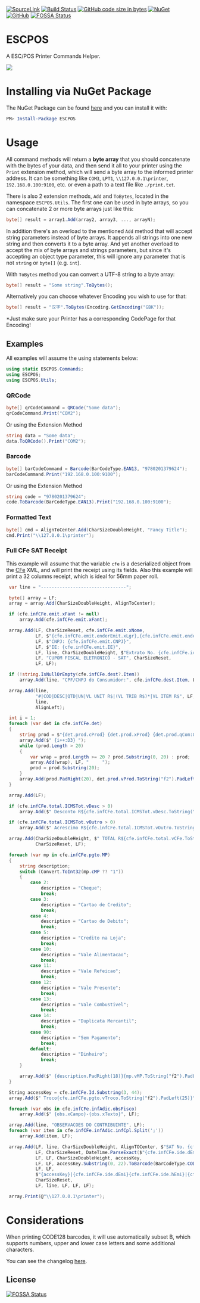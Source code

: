 [![SourceLink](https://img.shields.io/badge/SourceLink-enabled-brightgreen)](https://github.com/dotnet/sourcelink)
[![Build Status](https://dev.azure.com/igorocampos/PersonalProjects/_apis/build/status/igorocampos.ESCPOS?branchName=master)](https://dev.azure.com/igorocampos/PersonalProjects/_build?definitionId=1&_a=summary)
[![GitHub code size in bytes](https://img.shields.io/github/languages/code-size/igorocampos/ESCPOS)](#)
[![NuGet](https://buildstats.info/nuget/ESCPOS)](http://www.nuget.org/packages/ESCPOS)
[![GitHub](https://img.shields.io/badge/license-MIT-green)](ESCPOS/LICENSE)
[![FOSSA Status](https://app.fossa.io/api/projects/git%2Bgithub.com%2Figorocampos%2FESCPOS.svg?type=shield)](https://app.fossa.io/projects/git%2Bgithub.com%2Figorocampos%2FESCPOS?ref=badge_shield)

# ESCPOS
A ESC/POS Printer Commands Helper.

![](https://github.com/igorocampos/ESCPOS/blob/master/ESC_POS.png)

# Installing via NuGet Package

The NuGet Package can be found [here](https://www.nuget.org/packages/ESCPOS/) and you can install it with:

```powershell
PM> Install-Package ESCPOS
```

# Usage
All command methods will return a **byte array** that you should concatenate with the bytes of your data, and then send it all to your printer using the `Print` extension method, which will send a byte array to the informed printer address. It can be something like `COM3`, `LPT1`, `\\127.0.0.1\printer`, `192.168.0.100:9100`, etc. or even a path to a text file like `./print.txt`.

There is also 2 extension methods, `Add` and `ToBytes`, located in the namespace `ESCPOS.Utils`. 
The first one can be used in byte arrays, so you can concatenate 2 or more byte arrays just like this:
```cs
byte[] result = array1.Add(array2, array3, ..., arrayN);
```
In addition there's an overload to the mentioned `Add` method that will accept string parameters instead of byte arrays. It appends all strings into one new string and then converts it to a byte array.
And yet another overload to accept the mix of byte arrays and strings parameters, but since it's accepting an object type parameter, this will ignore any parameter that is not `string` or `byte[]` (e.g. `int`).

With `ToBytes` method you can convert a UTF-8 string to a byte array:
```cs
byte[] result = "Some string".ToBytes();
```

Alternatively you can choose whatever Encoding you wish to use for that:
```cs
byte[] result = "汉字".ToBytes(Encoding.GetEncoding("GBK"));
```
*Just make sure your Printer has a corresponding CodePage for that Encoding!

## Examples

All examples will assume the using statements below:
```cs
using static ESCPOS.Commands;
using ESCPOS;
using ESCPOS.Utils;
```

### QRCode
```cs
byte[] qrCodeCommand = QRCode("Some data");
qrCodeCommand.Print("COM2");
```

Or using the Extension Method

```cs
string data = "Some data";
data.ToQRCode().Print("COM2");
```


### Barcode
```cs
byte[] barCodeCommand = Barcode(BarCodeType.EAN13, "9780201379624");
barCodeCommand.Print("192.168.0.100:9100");
```

Or using the Extension Method

```cs
string code = "9780201379624";
code.ToBarcode(BarCodeType.EAN13).Print("192.168.0.100:9100");
```


### Formatted Text
```cs
byte[] cmd = AlignToCenter.Add(CharSizeDoubleHeight, "Fancy Title");
cmd.Print("\\127.0.0.1\printer");
```

### Full CFe SAT Receipt
This example will assume that the variable `cfe` is a deserialized object from the [CFe](https://portal.fazenda.sp.gov.br/servicos/sat) XML, and will print the receipt using its fields.
Also this example will print a 32 columns receipt, which is ideal for 56mm paper roll.
```cs
 var line = "--------------------------------";

 byte[] array = LF;
 array = array.Add(CharSizeDoubleHeight, AlignToCenter);

 if (cfe.infCFe.emit.xFant != null)
     array.Add(cfe.infCFe.emit.xFant);

 array.Add(LF, CharSizeReset, cfe.infCFe.emit.xNome,
           LF, $"{cfe.infCFe.emit.enderEmit.xLgr},{cfe.infCFe.emit.enderEmit.nro} {cfe.infCFe.emit.enderEmit.xBairro} - {cfe.infCFe.emit.enderEmit.xMun} {cfe.infCFe.emit.enderEmit.CEP}",
           LF, $"CNPJ: {cfe.infCFe.emit.CNPJ}",
           LF, $"IE: {cfe.infCFe.emit.IE}",
           LF, line, CharSizeDoubleHeight, $"Extrato No. {cfe.infCFe.ide.nCFe}",
           LF, "CUPOM FISCAL ELETRONICO - SAT", CharSizeReset,
           LF, LF);

 if (!string.IsNullOrEmpty(cfe.infCFe.dest?.Item))
     array.Add(line, "CPF/CNPJ do Consumidor:", cfe.infCFe.dest.Item, LF);

 array.Add(line, 
           "#|COD|DESC|QTD|UN|VL UNIT R$|(VL TRIB R$)*|VL ITEM R$", LF, 
           line, 
           AlignLeft);

 int i = 1;
 foreach (var det in cfe.infCFe.det)
 {
     string prod = $"{det.prod.cProd} {det.prod.xProd} {det.prod.qCom:0.0##} {det.prod.uCom} X {det.prod.vUnCom:0.00#} {((det.imposto?.vItem12741 ?? 0) == 0 ? "" : $"({det.imposto.vItem12741:f2})*")}";
     array.Add($" {i++:D3} ");
     while (prod.Length > 20)
     {
         var wrap = prod.Length >= 20 ? prod.Substring(0, 20) : prod;
         array.Add(wrap), LF, "     ");
         prod = prod.Substring(20);
     }
     array.Add(prod.PadRight(20), det.prod.vProd.ToString("f2").PadLeft(6), LF);
 }

 array.Add(LF);

 if (cfe.infCFe.total.ICMSTot.vDesc > 0)
     array.Add($" Desconto R${cfe.infCFe.total.ICMSTot.vDesc.ToString("f2").PadLeft(19)}", LF);

 if (cfe.infCFe.total.ICMSTot.vOutro > 0)
     array.Add($" Acrescimo R${cfe.infCFe.total.ICMSTot.vOutro.ToString("f2").PadLeft(18)}", LF);

 array.Add(CharSizeDoubleHeight, $" TOTAL R${cfe.infCFe.total.vCFe.ToString("f2").PadLeft(22)}", LF,
           CharSizeReset, LF);

 foreach (var mp in cfe.infCFe.pgto.MP)
 {
     string description;
     switch (Convert.ToInt32(mp.cMP ?? "1"))
     {
         case 2:
             description = "Cheque";
             break;
         case 3:
             description = "Cartao de Credito";
             break;
         case 4:
             description = "Cartao de Debito";
             break;
         case 5:
             description = "Credito na Loja";
             break;
         case 10:
             description = "Vale Alimentacao";
             break;
         case 11:
             description = "Vale Refeicao";
             break;
         case 12:
             description = "Vale Presente";
             break;
         case 13:
             description = "Vale Combustivel";
             break;
         case 14:
             description = "Duplicata Mercantil";
             break;
         case 90:
             description = "Sem Pagamento";
             break;
         default:
             description = "Dinheiro";
             break;
     }

     array.Add($" {description.PadRight(18)}{mp.vMP.ToString("f2").PadLeft(12)}", LF);
 }

 String accessKey = cfe.infCFe.Id.Substring(3, 44);
 array.Add($" Troco{cfe.infCFe.pgto.vTroco.ToString("f2").PadLeft(25)}", LF);

 foreach (var obs in cfe.infCFe.infAdic.obsFisco)
     array.Add($" {obs.xCampo}-{obs.xTexto}", LF);

 array.Add(line, "OBSERVACOES DO CONTRIBUINTE", LF);
 foreach (var item in cfe.infCFe.infAdic.infCpl.Split(';'))
     array.Add(item, LF);

 array.Add(LF, line, CharSizeDoubleHeight, AlignTOCenter, $"SAT No. {cfe.infCFe.ide.nserieSAT}",
           LF, CharSizeReset, DateTime.ParseExact($"{cfe.infCFe.ide.dEmi} {cfe.infCFe.ide.hEmi}", "yyyyMMdd HHmmss", System.Globalization.CultureInfo.InvariantCulture).ToString("dd/MM/yyyy HH:mm:ss"),
           LF, LF, CharSizeDoubleHeight, accessKey,
           LF, LF, accessKey.Substring(0, 22).ToBarcode(BarCodeType.CODE128, 30), accessKey.Substring(22).ToBarcode(BarCodeType.CODE128, 30),
           LF, LF,
           $"{accessKey}|{cfe.infCFe.ide.dEmi}{cfe.infCFe.ide.hEmi}|{cfe.infCFe.total.vCFe}|{cfe.infCFe.dest?.Item ?? ""}|{cfe.infCFe.ide.assinaturaQRCODE}".ToQRCode(),
           CharSizeReset,
           LF, line, LF, LF, LF);

 array.Print(@"\\127.0.0.1\printer");
```

# Considerations
When printing CODE128 barcodes, it will use automatically subset B, which supports numbers, upper and lower case letters and some additional characters.

You can see the changelog [here](CHANGELOG.md).


## License
[![FOSSA Status](https://app.fossa.io/api/projects/git%2Bgithub.com%2Figorocampos%2FESCPOS.svg?type=large)](https://app.fossa.io/projects/git%2Bgithub.com%2Figorocampos%2FESCPOS?ref=badge_large)

